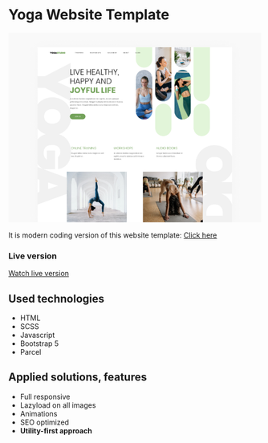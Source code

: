 # Yoga Website Template

![alt text](https://github.com/damiankomonski/yoga-template/blob/main/cover-image.png?raw=true)

It is modern coding version of this website template:
[Click here](https://templatesjungle.com/downloads/divineyoga-free-yoga-teacher-studio-figma-template/)

### Live version
[Watch live version](https://projects.koski.studio/template-yoga/)

## Used technologies
- HTML
- SCSS
- Javascript
- Bootstrap 5
- Parcel

## Applied solutions, features
- Full responsive
- Lazyload on all images
- Animations
- SEO optimized
- **Utility-first approach**

